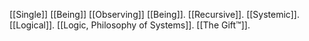 [[Single]] [[Being]] [[Observing]] [[Being]].
[[Recursive]].
[[Systemic]].
[[Logical]].
[[Logic, Philosophy of Systems]].
[[The Gift™]].
